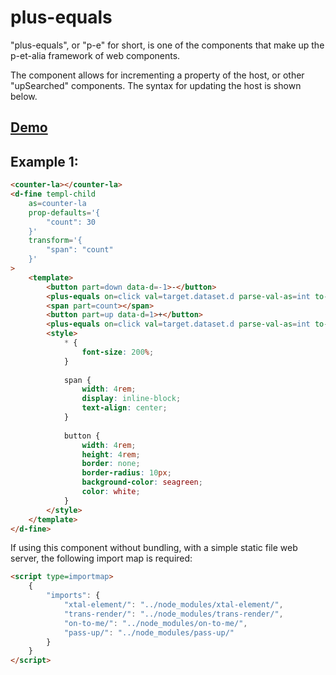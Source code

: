 # plus-equals

"plus-equals", or "p-e" for short, is one of the components that make up the p-et-alia framework of web components.

The component allows for incrementing a property of the host, or other "upSearched" components. The syntax for updating the host is shown below.

## [Demo](https://codepen.io/bahrus/pen/rNwwVaZ)

## Example 1:

```html
<counter-la></counter-la>
<d-fine templ-child 
    as=counter-la
    prop-defaults='{
        "count": 30
    }'
    transform='{
        "span": "count"
    }'
>
    <template>
        <button part=down data-d=-1>-</button>
        <plus-equals on=click val=target.dataset.d parse-val-as=int to-host prop=count></plus-equals>
        <span part=count></span>
        <button part=up data-d=1>+</button>
        <plus-equals on=click val=target.dataset.d parse-val-as=int to-host prop=count></plus-equals>
        <style>
            * {
                font-size: 200%;
            }
        
            span {
                width: 4rem;
                display: inline-block;
                text-align: center;
            }
        
            button {
                width: 4rem;
                height: 4rem;
                border: none;
                border-radius: 10px;
                background-color: seagreen;
                color: white;
            }
        </style>            
    </template>
</d-fine>
```

If using this component without bundling, with a simple static file web server, the following import map is required:

```html
<script type=importmap>
    {
        "imports": {
            "xtal-element/": "../node_modules/xtal-element/",
            "trans-render/": "../node_modules/trans-render/",
            "on-to-me/": "../node_modules/on-to-me/",
            "pass-up/": "../node_modules/pass-up/"
        }
    }
</script>
```

